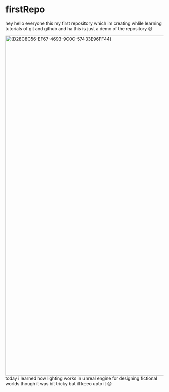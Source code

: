 # firstRepo
hey hello everyone this my first repository which im creating whlile learning tutorials of git and github 
and ha this is just a demo of the repository 😅

<img width="1920" height="1080" alt="{D28C8C56-EF67-4693-9C0C-57433E96FF44}" src="https://github.com/user-attachments/assets/3c6151a1-078d-40bb-9fa1-4d7992ca66f6" />
today i learned how lighting works in unreal engine for designing fictional worlds though it was bit tricky but ill keeo upto it 😊
